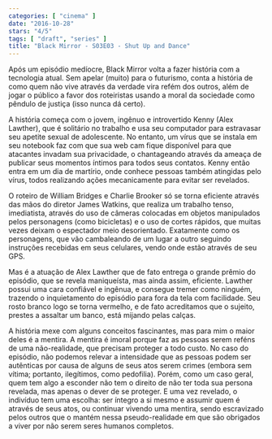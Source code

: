 ```yaml
---
categories: [ "cinema" ]
date: "2016-10-28"
stars: "4/5"
tags: [ "draft", "series" ]
title: "Black Mirror - S03E03 - Shut Up and Dance"
---
```

Após um episódio medíocre, Black Mirror volta a fazer história com a
tecnologia atual. Sem apelar (muito) para o futurismo, conta a história
de como quem não vive através da verdade vira refém dos outros, além
de jogar o público a favor dos roteiristas usando a moral da sociedade
como pêndulo de justiça (isso nunca dá certo).

A história começa com o jovem, ingênuo e introvertido Kenny (Alex
Lawther), que é solitário no trabalho e usa seu computador para
estravasar seu apetite sexual de adolescente. No entanto, um vírus que
se instala em seu notebook faz com que sua web cam fique disponível para
que atacantes invadam sua privacidade, o chantageando através da ameaça
de publicar seus momentos íntimos para todos seus contatos. Kenny então
entra em um dia de martírio, onde conhece pessoas também atingidas pelo
vírus, todos realizando ações mecanicamente para evitar ser revelados.

O roteiro de William Bridges e Charlie Brooker só se torna
eficiente através das mãos do diretor James Watkins, que realiza um
trabalho tenso, imediatista, através do uso de câmeras colocadas
em objetos manipulados pelos personagens (como bicicletas) e o
uso de cortes rápidos, que muitas vezes deixam o espectador meio
desorientado. Exatamente como os personagens, que vão cambaleando de
um lugar a outro seguindo instruções recebidas em seus celulares,
vendo onde estão através de seu GPS.

Mas é a atuação de Alex Lawther que de fato entrega o grande
prêmio do episódio, que se revela maniqueísta, mas ainda assim,
eficiente. Lawther possui uma cara confiável e ingênua, e consegue
tremer como ninguém, trazendo o inquietamento do episódio para fora da
tela com facilidade. Seu rosto branco logo se torna vermelho, e de fato
acreditamos que o sujeito, prestes a assaltar um banco, está mijando
pelas calças.

A história mexe com alguns conceitos fascinantes, mas para mim o maior
deles é a mentira. A mentira é imoral porque faz as pessoas serem
reféns de uma não-realidade, que precisam proteger a todo custo. No
caso do episódio, não podemos relevar a intensidade que as pessoas
podem ser autênticas por causa de alguns de seus atos serem crimes
(embora sem vítima; portanto, ilegítimos, como pedofilia). Porém,
como um caso geral, quem tem algo a esconder não tem o direito de não
ter toda sua persona revelada, mas apenas o dever de se proteger. E uma
vez revelado, o indivíduo tem uma escolha: ser íntegro a si mesmo e
assumir quem é através de seus atos, ou continuar vivendo uma mentira,
sendo escravizado pelos outros que o mantém nessa pseudo-realidade em
que são obrigados a viver por não serem seres humanos completos.

